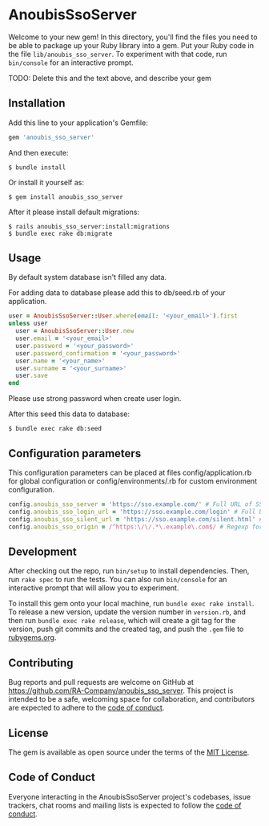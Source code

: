 # AnoubisSsoServer

Welcome to your new gem! In this directory, you'll find the files you need to be able to package up your Ruby library into a gem. Put your Ruby code in the file `lib/anoubis_sso_server`. To experiment with that code, run `bin/console` for an interactive prompt.

TODO: Delete this and the text above, and describe your gem

## Installation

Add this line to your application's Gemfile:

```ruby
gem 'anoubis_sso_server'
```

And then execute:

    $ bundle install

Or install it yourself as:

    $ gem install anoubis_sso_server

After it please install default migrations:

    $ rails anoubis_sso_server:install:migrations
    $ bundle exec rake db:migrate

## Usage

By default system database isn't filled any data.

For adding data to database please add this to db/seed.rb of your application.

```ruby
user = AnoubisSsoServer::User.where(email: '<your_email>').first
unless user
  user = AnoubisSsoServer::User.new
  user.email = '<your_email>'
  user.password = '<your_password>'
  user.password_confirmation = '<your_password>'
  user.name = '<your_name>'
  user.surname = '<your_surname>'
  user.save
end
```

Please use strong password when create user login.

After this seed this data to database:

    $ bundle exec rake db:seed

## Configuration parameters

This configuration parameters can be placed at files config/application.rb for global configuration or config/environments/<environment>.rb for custom environment configuration.

```ruby
config.anoubis_sso_server = 'https://sso.example.com/' # Full URL of SSO server
config.anoubis_sso_login_url = 'https://sso.example.com/login' # Full URL for login page. (By default calculate from config.anoubis_sso_server adding 'login')
config.anoubis_sso_silent_url = 'https://sso.example.com/silent.html' # Full URL for silent refresh page. (By default calculate from config.anoubis_sso_server adding 'silent.html')
config.anoubis_sso_origin = /^https:\/\/.*\.example\.com$/ # Regexp for prevent CORS access from others domain
```

## Development

After checking out the repo, run `bin/setup` to install dependencies. Then, run `rake spec` to run the tests. You can also run `bin/console` for an interactive prompt that will allow you to experiment.

To install this gem onto your local machine, run `bundle exec rake install`. To release a new version, update the version number in `version.rb`, and then run `bundle exec rake release`, which will create a git tag for the version, push git commits and the created tag, and push the `.gem` file to [rubygems.org](https://rubygems.org).

## Contributing

Bug reports and pull requests are welcome on GitHub at https://github.com/RA-Company/anoubis_sso_server. This project is intended to be a safe, welcoming space for collaboration, and contributors are expected to adhere to the [code of conduct](https://github.com/RA-Company/anoubis_sso_server/blob/master/CODE_OF_CONDUCT.md).

## License

The gem is available as open source under the terms of the [MIT License](https://opensource.org/licenses/MIT).

## Code of Conduct

Everyone interacting in the AnoubisSsoServer project's codebases, issue trackers, chat rooms and mailing lists is expected to follow the [code of conduct](https://github.com/RA-Company/anoubis_sso_server/blob/master/CODE_OF_CONDUCT.md).
